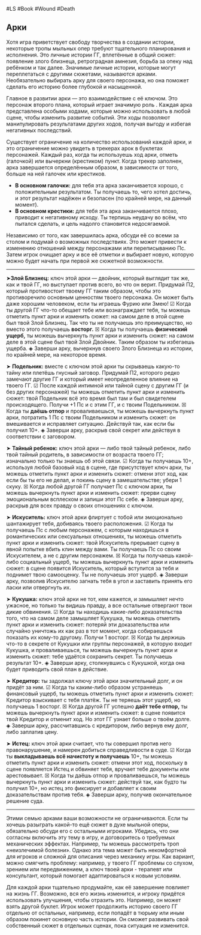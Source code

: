 #LS  #Book #Wound #Death 

## Арки

Хотя игра приветствует свободу творчества в создании истории, некоторые тропы мыльных опер требуют тщательного планирования и исполнения. Это личные истории ГГ, вплетённые в общий сюжет: появление злого близнеца, ретроградная амнезия, борьба за опеку над ребёнком и так далее. Значимые личные истории, которые могут переплетаться с другими сюжетами, называются арками. Необязательно выбирать арку для своего персонажа, но она поможет сделать его историю более глубокой и насыщенной. 

Главное в развитии арки — это взаимодействие с её ключом. Это персонаж второго плана, который играет значимую роль . Каждая арка представлена особыми ходами, которые можно использовать в любой сцене, чтобы изменить развитие событий. Эти ходы позволяют манипулировать результатами других ходов, получая выгоду и избегая негативных последствий.

Существует ограничение на количество использований каждой арки, и это ограничение можно увидеть в трекерах арок в буклетах персонажей. Каждый раз, когда ты используешь ход арки, отметь (галочкой) или вычеркни (крестиком) пункт. Когда трекер заполнен, арка завершается определённым образом, в зависимости от того, больше на ней галочек или крестиков. 

- **В основном галочки:** для тебя эта арка заканчивается хорошо, с положительным результатом. Ты получаешь то, чего хотел достичь, и этот результат надёжен и безопасен (по крайней мере, на данный момент). 
- **В основном крестики:** для тебя эта арка заканчивается плохо, приводит к негативному исходу. Ты терпишь неудачу во всём, что пытался сделать, и цель надолго становится недосягаемой. 
 
Независимо от того, как завершилась арка, обсуди её со всеми за столом и подумай о возможных последствиях. Это может привести к изменению отношений между персонажами или переписыванию Пс. Затем игрок очищает арку и все её отметки и выбирает новую, которую можно будет начать при первой же сюжетной возможности.

---


➤**Злой Близнец:** ключ этой арки — двойник, который выглядит так же, как и твой ГГ, но выступает против всего, во что он верит. Придумай П2, который противостоит твоему ГГ таким образом, чтобы это противоречило основным ценностям твоего персонажа. Он может быть даже хорошим человеком, если ты играешь Фурию или Змею! 
☑ Когда ты другой ГГ что-то обещает тебе или вознаграждает тебя, ты можешь отметить пункт арки и изменить сюжет: на самом деле в этой сцене был твой Злой Близнец. Так что ты не получаешь это преимущество, но вместо этого получаешь **восторг.** 
☒ Когда ты получаешь **физический ущерб,** ты можешь вычеркнуть пункт арки и изменить сюжет: на самом деле в этой сцене был твой Злой Двойник. Таким образом ты избегаешь ущерба. 
◈ Заверши арку, вычеркнув своего Злого Близнеца из истории, по крайней мере, на некоторое время.

➤ **Подельник:** вместе с ключом этой арки ты скрываешь какую-то тайну или плетёшь гнусный заговор. Придумай П2, которого редко замечают другие ГГ и который имеет неопределенное влияние на твоего ГГ. 
☑ После каждой интимной или тайной сцену с другим ГГ (и без других персонажей) ты можешь отметить пункт арки и изменить сюжет: твой Подельник всё это время был там и был свидетелем происходящего. Получи +1 Пс и с этим ГГ, и с твоим Подельником. 
☒ Когда ты **даёшь отпор** и проваливаешься, ты можешь вычеркнуть пункт арки, потратить 1 Пс с твоим Подельником и изменить сюжет: он вмешивается и исправляет ситуацию. Действуй так, как если бы получил 10+. 
◈ Заверши арку, раскрыв свой секрет или действуя в соответствии с заговором.

➤ **Тайный ребенок:** ключ этой арки — либо твой тайный ребенок, либо твой тайный родитель, в зависимости от возраста твоего ГГ; изначально только ты знаешь об этой связи. 
☑ Когда ты получаешь 10+, используя любой базовый ход в сцене, где присутствует ключ арки, ты можешь отметить пункт арки и изменить сюжет: отмени этот ход, как если бы ты его не делал, и покинь сцену в замешательстве; убери 1 скуку. 
☒ Когда любой другой ГГ получает Пс с ключом арки, ты можешь вычеркнуть пункт арки и изменить сюжет: прерви сцену эмоциональным всплеском и запиши этот Пс себе. 
◈ Заверши арку, раскрыв для всех правду о своих отношениях с ключом. 

➤ **Искуситель:** ключ этой арки флиртует с тобой или эмоционально шантажирует тебя, добиваясь твоего расположения. 
☑ Когда ты получаешь Пс с любым персонажем, с которым находишься в романтических или сексуальных отношениях, ты можешь отметить пункт арки и изменить сюжет: твой Искуситель прерывает сцену в явной попытке вбить клин между вами. Ты получаешь Пс со своим Искусителем, а не с другим персонажем.
☒ Когда ты получаешь какой-либо социальный ущерб, ты можешь вычеркнуть пункт арки и изменить сюжет: в сцене появится Искуситель, который вступится за тебя и поднимет твою самооценку. Ты не получаешь этот ущерб. 
◈ Заверши арку, позволив Искусителю загнать тебя в угол и заставить принять его ласки или отвергнуть их.

➤ **Кукушка:** ключ этой арки не тот, кем кажется, и замышляет нечто ужасное, но только ты видишь правду, а все остальные отвергают твои дикие обвинения. 
☑ Когда ты находишь какие-либо доказательства того, что на самом деле замышляет Кукушка, ты можешь отметить пункт арки и изменить сюжет: потеряй эти доказательства или случайно уничтожь их как раз в тот момент, когда собираешься показать их кому-то другому. Получи 1 восторг. 
☒ Когда ты держишь что-то в секрете от Кукушки или группы персонажей, в которую входит Кукушка, и проваливаешься, ты можешь вычеркнуть пункт арки и изменить сюжет: тебе удаётся сохранить секрет. Ты получаешь результат 10+. 
◈ Заверши арку, столкнувшись с Кукушкой, когда она будет приводить свой план в действие. 

➤ **Кредитор:** ты задолжал ключу этой арки значительный долг, и он придёт за ним. 
☑ Когда ты каким-либо образом устраняешь финансовый ущерб, ты можешь отметить пункт арки и изменить сюжет: Кредитор взыскивает с тебя платёж. Ты не теряешь этот ущерб, но получаешь 1 восторг. 
☒ Когда другой ГГ успешно **даёт тебе отпор,** ты можешь вычеркнуть пункт арки и изменить сюжет: в сцене появится твой Кредитор и отменит ход. Но этот ГГ узнает больше о твоём долге. 
◈ Заверши арку, рассчитавшись с кредитором, либо вернув ему долг, либо заплатив цену.

➤ **Истец:** ключ этой арки считает, что ты совершил против него правонарушение, и намерен добиться справедливости в суде. 
☑ Когда ты **выкладываешь всё начистоту и получаешь** 10+, ты можешь отметить пункт арки и изменить сюжет: отмени этот ход, поскольку в сцене появляется Истец и обвиняет тебя, вручает тебе документы или арестовывает. 
☒ Когда ты даёшь отпор и проваливаешься, ты можешь вычеркнуть пункт арки и изменить сюжет: действуй так, как будто ты получил 10+, но истец это фиксирует и добавляет к своим доказательствам против тебя. 
◈ Заверши арку, получив окончательное решение суда.

---

Этими семью арками ваши возможности не ограничиваются. Если ты хочешь разыграть какой-то ещё сюжет в духе мыльной оперы, обязательно обсуди его с остальными игроками. Убедись, что они согласны включить эту тему в игру, и договоритесь о требуемых механических эффектах. Например, ты можешь рассмотреть троп «неизлечимой болезни». Однако эта тема может быть некомфортной для игроков и сложной для описания через механику игры. Как вариант, можно смягчить проблему: например, у твоего ГГ проблемы со слухом, зрением или передвижением, а ключ твоей арки - терапевт или консультант, который помогает адаптироваться к новым условиям. 

Для каждой арки тщательно продумайте, как её завершение повлияет на жизнь ГГ. Возможно, вся его жизнь изменится, и игроку придётся использовать улучшения, чтобы отразить это. Например, он может взять другой буклет. Игрок может продолжить историю своего ГГ отдельно от остальных, например, если попадёт в тюрьму или иным образом покинет основную часть истории. Он сможет развивать свой собственный сюжет в отдельных сценах, пока ситуация не изменится.